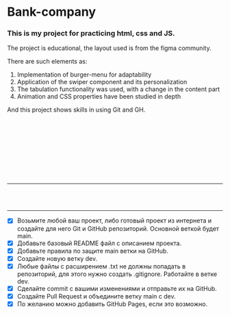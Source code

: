# Bank-company

### This is my project for practicing html, css and JS.

The project is educational, the layout used is from the figma community.

There are such elements as:
1. Implementation of burger-menu for adaptability
2. Application of the swiper component and its personalization
3. The tabulation functionality was used, with a change in the content part
4. Animation and CSS properties have been studied in depth


And this project shows skills in using Git and GH.



<br/><br/><br/><br/><br/><br/><br/><br/>
***
<br/><br/>
***

- [x]  Возьмите любой ваш проект, либо готовый проект из интернета и создайте для него Git и GitHub репозиторий. Основной веткой будет main.
- [x]  Добавьте базовый README файл с описанием проекта.
- [x]  Добавьте правила по защите main ветки на GitHub.
- [x]  Создайте новую ветку dev.
- [x]  Любые файлы с расширением .txt не должны попадать в репозиторий, для этого нужно создать .gitignore. Работайте в ветке dev.
- [x]  Сделайте commit с вашими изменениями и отправьте их на GitHub.
- [x]  Создайте Pull Request и объедините ветку main с dev.
- [x]  По желанию можно добавить GitHub Pages, если это возможно.